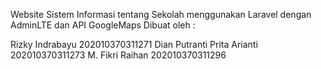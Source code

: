 Website Sistem Informasi tentang Sekolah menggunakan Laravel dengan AdminLTE dan API GoogleMaps
Dibuat oleh :

Rizky Indrabayu                 202010370311271
Dian Putranti Prita Arianti     202010370311273
M. Fikri Raihan                 202010370311296
